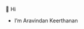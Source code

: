 👋 Hi
- I’m Aravindan Keerthanan
  
<!---
AKeerthanan/AKeerthanan is a ✨ special ✨ repository because its `README.md` (this file) appears on your GitHub profile.
You can click the Preview link to take a look at your changes.
--->
